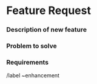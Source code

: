 # Feature Request

<!-- You can leave anything between these brackets in your request, they won't show up when you post it! -->

<!-- If your feature request doesn't really match with one of the questions below, just delete the entire section:

### Heading 

(Description of section)

-->

### Description of new feature

<!-- Write here a short description of the new feature -->

### Problem to solve

<!-- If your feature solves a problem, describe the problem here. If not, just delete this section. -->

### Requirements

<!-- Does your feature require anything to make work, such as another feature/issue request? -->
<!-- Also write here if your feature is platform-dependent. -->


/label ~enhancement
